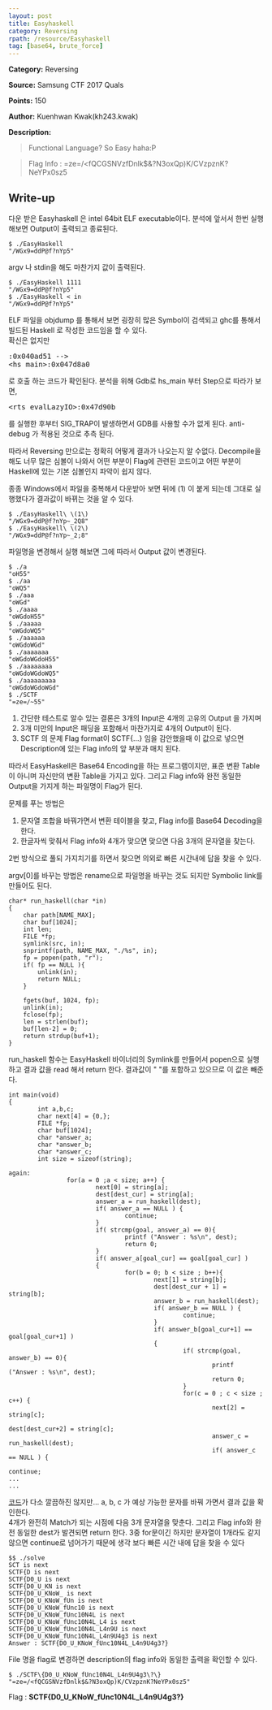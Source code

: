 ```yaml
---
layout: post
title: Easyhaskell
category: Reversing
rpath: /resource/Easyhaskell
tag: [base64, brute_force] 
---
```


**Category:** Reversing

**Source:** Samsung CTF 2017 Quals

**Points:** 150

**Author:** Kuenhwan Kwak(kh243.kwak)

**Description:** 

>Functional Language? So Easy haha:P

>Flag Info : =ze=/<fQCGSNVzfDnlk$&?N3oxQp)K/CVzpznK?NeYPx0sz5

## Write-up

다운 받은 Easyhaskell 은 intel 64bit ELF executable이다. 분석에 앞서서 한번 실행해보면 Output이 출력되고 종료된다.

```
$ ./EasyHaskell
"/WGx9=ddP@f?nYp5"
```
argv 나 stdin을 해도 마찬가지 값이 출력된다.

```
$ ./EasyHaskell 1111
"/WGx9=ddP@f?nYp5"
$ ./EasyHaskell < in
"/WGx9=ddP@f?nYp5"
```
ELF 파일을 objdump 를 통해서 보면 굉장히 많은 Symbol이 검색되고 ghc를 통해서 빌드된 Haskell 로 작성한 코드임을 할 수 있다.  
확신은 없지만 <pre><main>:0x040ad51 --> <hs_main>:0x047d8a0</pre>로 호출 하는 코드가 확인된다. 분석을 위해 Gdb로 hs_main 부터 Step으로 따라가 보면, <pre><rts_evalLazyIO>:0x47d90b</pre>를 실행한 후부터 SIG_TRAP이 발생하면서 GDB를 사용할 수가 없게 된다. anti-debug 가 적용된 것으로 추측 된다. 

따라서 Reversing 만으로는 정확히 어떻게 결과가 나오는지 알 수없다. Decompile을해도 너무 많은 심볼이 나와서 어떤 부분이 Flag에 관련된 코드이고 어떤 부분이 Haskell에 있는 기본 심볼인지 파악이 쉽지 않다. 

종종 Windows에서 파일을 중복해서 다운받아 보면 뒤에 (1) 이 붙게 되는데 그대로 실행했다가 결과값이 바뀌는 것을 알 수 있다.

```
$ ./EasyHaskell\ \(1\)
"/WGx9=ddP@f?nYp~_2Q8"
$ ./EasyHaskell\ \(2\)
"/WGx9=ddP@f?nYp~_2;8"
```
파일명을 변경해서 실행 해보면 그에 따라서 Output 값이 변경된다.

```
$ ./a
"oH55"
$ ./aa
"oWQ5"
$ ./aaa
"oWGd"
$ ./aaaa
"oWGdoH55"
$ ./aaaaa
"oWGdoWQ5"
$ ./aaaaaa
"oWGdoWGd"
$ ./aaaaaaa
"oWGdoWGdoH55"
$ ./aaaaaaaa
"oWGdoWGdoWQ5"
$ ./aaaaaaaaa
"oWGdoWGdoWGd"
$ ./SCTF
"=ze=/~55"
```
  1. 간단한 테스트로 알수 있는 결론은 3개의 Input은 4개의 고유의 Output 을 가지며
  2. 3개 미만의 Input은 패딩을 포함해서 마찬가지로 4개의 Output이 된다.
  3. SCTF 의 문제 Flag format이 SCTF{...} 임을 감안했을때 이 값으로 넣으면 Description에 있는 Flag info의 앞 부분과 매치 된다.

따라서 EasyHaskell은 Base64 Encoding을 하는 프로그램이지만, 표준 변환 Table이 아니며 자신만의 변환 Table을 가지고 있다. 그리고 Flag info와 완전 동일한 Output을 가지게 하는 파일명이 Flag가 된다. 

문제를 푸는 방법은

  1. 문자열 조합을 바꿔가면서 변환 테이블을 찾고, Flag info를 Base64 Decoding을 한다.
  2. 한글자씩 맞춰서 Flag info와 4개가 맞으면 맞으면 다음 3개의 문자열을 찾는다.

2번 방식으로 풀되 가지치기를 하면서 찾으면 의외로 빠른 시간내에 답을 찾을 수 있다.

argv[0]를 바꾸는 방법은 rename으로 파일명을 바꾸는 것도 되지만 Symbolic link를 만들어도 된다.

```
char* run_haskell(char *in)
{
    char path[NAME_MAX];
    char buf[1024];
    int len;
    FILE *fp;
    symlink(src, in);
    snprintf(path, NAME_MAX, "./%s", in);
    fp = popen(path, "r");
    if( fp == NULL ){
        unlink(in);
        return NULL;
    }

    fgets(buf, 1024, fp);
    unlink(in);
    fclose(fp);
    len = strlen(buf);
    buf[len-2] = 0;
    return strdup(buf+1);
}
```
run_haskell 함수는 EasyHaskell 바이너리의 Symlink를 만들어서 popen으로 실행하고 결과 값을 read 해서 return 한다. 결과값이 " "를 포함하고 있으므로 이 값은 빼준다.

```
int main(void)
{
        int a,b,c;
        char next[4] = {0,};
        FILE *fp;
        char buf[1024];
        char *answer_a;
        char *answer_b;
        char *answer_c;
        int size = sizeof(string);

again:
                for(a = 0 ;a < size; a++) {
                        next[0] = string[a];
                        dest[dest_cur] = string[a];
                        answer_a = run_haskell(dest);
                        if( answer_a == NULL ) {
                                continue;
                        }
                        if( strcmp(goal, answer_a) == 0){
                                printf ("Answer : %s\n", dest);
                                return 0;
                        }
                        if( answer_a[goal_cur] == goal[goal_cur] )
                        {
                                for(b = 0; b < size ; b++){
                                        next[1] = string[b];
                                        dest[dest_cur + 1] = string[b];
                                        answer_b = run_haskell(dest);
                                        if( answer_b == NULL ) {
                                                continue;
                                        }
                                        if( answer_b[goal_cur+1] == goal[goal_cur+1] )
                                        {
                                                if( strcmp(goal, answer_b) == 0){
                                                        printf ("Answer : %s\n", dest);
                                                        return 0;
                                                }
                                                for(c = 0 ; c < size ; c++) {
                                                        next[2] = string[c];
                                                        dest[dest_cur+2] = string[c];
                                                        answer_c = run_haskell(dest);
                                                        if( answer_c == NULL ) {
                                                                continue;
...
...

```

[코드]({{site.github.master}}{{page.rpath}}/solve.c)가 다소 깔끔하진 않지만... a, b, c 가 예상 가능한 문자를 바꿔 가면서 결과 값을 확인한다.  
4개가 완전히 Match가 되는 시점에 다음 3개 문자열을 맞춘다. 그리고 Flag info와 완전 동일한 dest가 발견되면 return 한다. 
3중 for문이긴 하지만 문자열이 1개라도 같지않으면 continue로 넘어가기 때문에 생각 보다 빠른 시간 내에 답을 찾을 수 있다 


```
$$ ./solve
SCT is next
SCTF{D is next
SCTF{D0_U is next
SCTF{D0_U_KN is next
SCTF{D0_U_KNoW_ is next
SCTF{D0_U_KNoW_fUn is next
SCTF{D0_U_KNoW_fUnc10 is next
SCTF{D0_U_KNoW_fUnc10N4L is next
SCTF{D0_U_KNoW_fUnc10N4L_L4 is next
SCTF{D0_U_KNoW_fUnc10N4L_L4n9U is next
SCTF{D0_U_KNoW_fUnc10N4L_L4n9U4g3 is next
Answer : SCTF{D0_U_KNoW_fUnc10N4L_L4n9U4g3?}
```
File 명을 flag로 변경하면 description의 flag info와 동일한 출력을 확인할 수 있다.

```
$ ./SCTF\{D0_U_KNoW_fUnc10N4L_L4n9U4g3\?\}
"=ze=/<fQCGSNVzfDnlk$&?N3oxQp)K/CVzpznK?NeYPx0sz5"
```

Flag : **SCTF{D0_U_KNoW_fUnc10N4L_L4n9U4g3?}**
